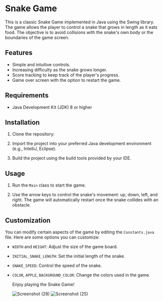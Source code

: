 # Snake Game

This is a classic Snake Game implemented in Java using the Swing library. The game allows the player to control a snake that grows in length as it eats food. The objective is to avoid collisions with the snake's own body or the boundaries of the game screen.


## Features

- Simple and intuitive controls.
- Increasing difficulty as the snake grows longer.
- Score tracking to keep track of the player's progress.
- Game over screen with the option to restart the game.

## Requirements

- Java Development Kit (JDK) 8 or higher

## Installation

1. Clone the repository:

2. Import the project into your preferred Java development environment (e.g., IntelliJ, Eclipse).

3. Build the project using the build tools provided by your IDE.

## Usage

1. Run the `Main` class to start the game.

2. Use the arrow keys to control the snake's movement: up, down, left, and right. The game will automatically restart once the snake collides with an obstacle.

## Customization

You can modify certain aspects of the game by editing the `Constants.java` file. Here are some options you can customize:

- `WIDTH` and `HEIGHT`: Adjust the size of the game board.
- `INITIAL_SNAKE_LENGTH`: Set the initial length of the snake.
- `SNAKE_SPEED`: Control the speed of the snake.
- `COLOR`, `APPLE`, `BACKGROUND_COLOR`: Change the colors used in the game.

     Enjoy playing the Snake Game!

  ![Screenshot (28)](https://github.com/SaikiranThalloju/SnakeGame/assets/139635423/6a3a438d-755c-4b54-a7fc-73adfaea112b)
  ![Screenshot (25)](https://github.com/SaikiranThalloju/SnakeGame/assets/139635423/3f2b7ac3-18b4-462a-88f4-cadfb46548c9)




